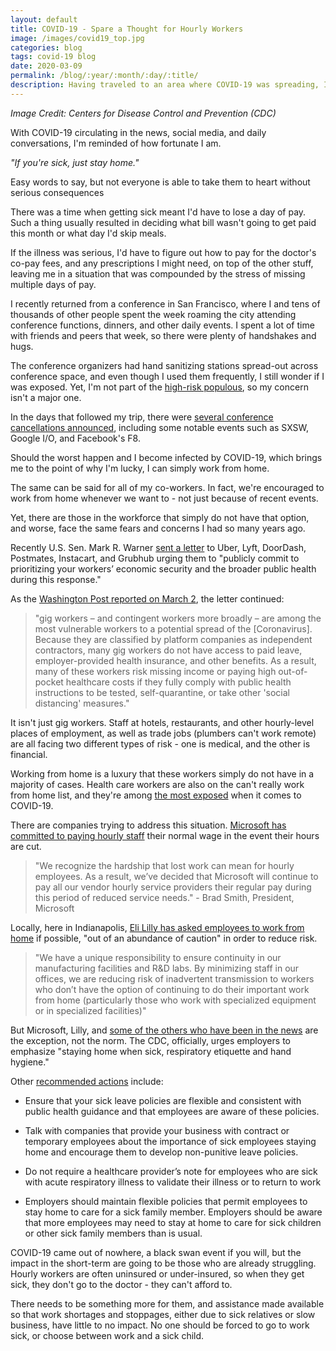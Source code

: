 ```yaml
---
layout: default
title: COVID-19 - Spare a Thought for Hourly Workers
image: /images/covid19_top.jpg
categories: blog
tags: covid-19 blog
date: 2020-03-09
permalink: /blog/:year/:month/:day/:title/
description: Having traveled to an area where COVID-19 was spreading, I'm reminded of how lucky I am.
---
```


_Image Credit: Centers for Disease Control and Prevention (CDC)_


With COVID-19 circulating in the news, social media, and daily conversations, I'm reminded of how fortunate I am.

_"If you're sick, just stay home."_

Easy words to say, but not everyone is able to take them to heart without serious consequences

There was a time when getting sick meant I'd have to lose a day of pay. Such a thing usually resulted in deciding what bill wasn't going to get paid this month or what day I'd skip meals.

If the illness was serious, I'd have to figure out how to pay for the doctor's co-pay fees, and any prescriptions I might need, on top of the other stuff, leaving me in a situation that was compounded by the stress of missing multiple days of pay.

I recently returned from a conference in San Francisco, where I and tens of thousands of other people spent the week roaming the city attending conference functions, dinners, and other daily events. I spent a lot of time with friends and peers that week, so there were plenty of handshakes and hugs.

The conference organizers had hand sanitizing stations spread-out across conference space, and even though I used them frequently, I still wonder if I was exposed. Yet, I'm not part of the [high-risk populous][1], so my concern isn't a major one.

In the days that followed my trip, there were [several conference cancellations announced][2], including some notable events such as SXSW, Google I/O, and Facebook's F8.

Should the worst happen and I become infected by COVID-19, which brings me to the point of why I'm lucky, I can simply work from home.

The same can be said for all of my co-workers. In fact, we're encouraged to work from home whenever we want to - not just because of recent events.

Yet, there are those in the workforce that simply do not have that option, and worse, face the same fears and concerns I had so many years ago.

Recently U.S. Sen. Mark R. Warner [sent a letter][3] to Uber, Lyft, DoorDash, Postmates, Instacart, and Grubhub urging them to "publicly commit to prioritizing your workers’ economic security and the broader public health during this response."

As the [Washington Post reported on March 2][6], the letter continued:

>"gig workers – and contingent workers more broadly – are among the most vulnerable workers to a potential spread of the [Coronavirus]. Because they are classified by platform companies as independent contractors, many gig workers do not have access to paid leave, employer-provided health insurance, and other benefits. As a result, many of these workers risk missing income or paying high out-of-pocket healthcare costs if they fully comply with public health instructions to be tested, self-quarantine, or take other 'social distancing' measures."

It isn't just gig workers. Staff at hotels, restaurants, and other hourly-level places of employment, as well as trade jobs (plumbers can't work remote) are all facing two different types of risk - one is medical, and the other is financial.

Working from home is a luxury that these workers simply do not have in a majority of cases. Health care workers are also on the can't really work from home list, and they're among [the most exposed][4] when it comes to COVID-19.

There are companies trying to address this situation. [Microsoft has committed to paying hourly staff][5] their normal wage in the event their hours are cut.

>"We recognize the hardship that lost work can mean for hourly employees. As a result, we’ve decided that Microsoft will continue to pay all our vendor hourly service providers their regular pay during this period of reduced service needs." - Brad Smith, President, Microsoft

Locally, here in Indianapolis, [Eli Lilly has asked employees to work from home][7] if possible, "out of an abundance of caution" in order to reduce risk.

>"We have a unique responsibility to ensure continuity in our manufacturing facilities and R&D labs. By minimizing staff in our offices, we are reducing risk of inadvertent transmission to workers who don’t have the option of continuing to do their important work from home (particularly those who work with specialized equipment or in specialized facilities)"

But Microsoft, Lilly, and [some of the others who have been in the news][9] are the exception, not the norm. The CDC, officially, urges employers to emphasize "staying home when sick, respiratory etiquette and hand hygiene."

Other [recommended actions][8] include:

* Ensure that your sick leave policies are flexible and consistent with public health guidance and that employees are aware of these policies.

* Talk with companies that provide your business with contract or temporary employees about the importance of sick employees staying home and encourage them to develop non-punitive leave policies.

* Do not require a healthcare provider’s note for employees who are sick with acute respiratory illness to validate their illness or to return to work

* Employers should maintain flexible policies that permit employees to stay home to care for a sick family member. Employers should be aware that more employees may need to stay at home to care for sick children or other sick family members than is usual.

COVID-19 came out of nowhere, a black swan event if you will, but the impact in the short-term are going to be those who are already struggling. Hourly workers are often uninsured or under-insured, so when they get sick, they don't go to the doctor - they can't afford to.

There needs to be something more for them, and assistance made available so that work shortages and stoppages, either due to sick relatives or slow business, have little to no impact. No one should be forced to go to work sick, or choose between work and a sick child.




[1]: https://www.cdc.gov/coronavirus/2019-ncov/specific-groups/high-risk-complications.html
[2]: https://www.zdnet.com/article/sxsw-canceled-due-to-coronavirus-all-the-2020-tech-conference-cancellations-and-travel-bans/
[3]: https://www.warner.senate.gov/public/index.cfm/pressreleases?ID=1E767EBF-F11B-4080-9BAD-E3CDCEDF50AD
[4]: https://www.theverge.com/2020/3/5/21166088/coronavirus-covid-19-protection-doctors-nurses-health-workers-risk?utm_campaign=theverge&utm_content=chorus&utm_medium=social&utm_source=twitter
[5]: https://techcrunch.com/2020/03/05/microsoft-will-pay-hourly-workers-regular-wages-even-if-their-hours-are-reduced-because-of-covid-19-concerns/
[6]: https://www.washingtonpost.com/technology/2020/02/29/gig-workers-face-spread-new-coronavirus-with-no-safety-net/
[7]: https://fox59.com/news/eli-lilly-asks-employees-to-work-from-home-in-response-to-coronavirus/
[8]: https://www.cdc.gov/coronavirus/2019-ncov/community/guidance-business-response.html
[9]: https://twitter.com/SVRising/status/1236013657013682177
